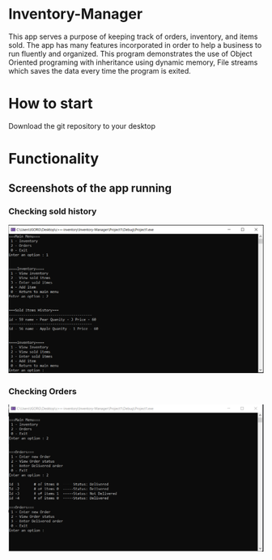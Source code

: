 # Inventory-Manager
This app serves a purpose of keeping track of orders, inventory, and items sold. The app has many features incorporated in order to help a business to run fluently and organized.
This program demonstrates the use of Object Oriented programing with inheritance using dynamic memory, File streams which saves the data every time the program is exited.
# How to start
Download the git repository to your desktop
# Functionality
## Screenshots of the app running
### Checking sold history
![SCREENSHOT](https://github.com/igorganch/Inventory-Manager/blob/master/Mainmenu.PNG)
### Checking Orders
![SCREENSHOT](https://github.com/igorganch/Inventory-Manager/blob/master/Orders.PNG)
